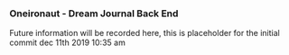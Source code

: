 ### Oneironaut - Dream Journal Back End

Future information will be recorded here, this is placeholder for the initial
commit dec 11th 2019 10:35 am

